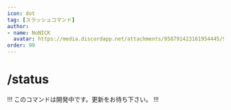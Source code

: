 ```yaml
---
icon: dot
tag: [スラッシュコマンド]
author: 
- name: NoNICK
  avatar: https://media.discordapp.net/attachments/958791423161954445/975266759529623652/-3.png?width=663&height=663
order: 99
---
```


# /status
!!!
このコマンドは開発中です。更新をお待ち下さい。
!!!
